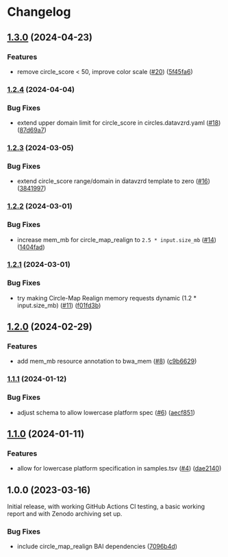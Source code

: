 # Changelog

## [1.3.0](https://www.github.com/snakemake-workflows/dna-seq-short-read-circle-map/compare/v1.2.4...v1.3.0) (2024-04-23)


### Features

* remove circle_score < 50, improve color scale ([#20](https://www.github.com/snakemake-workflows/dna-seq-short-read-circle-map/issues/20)) ([5f45fa6](https://www.github.com/snakemake-workflows/dna-seq-short-read-circle-map/commit/5f45fa6589eefcca8291f90892e7c61dad0ddcf6))

### [1.2.4](https://www.github.com/snakemake-workflows/dna-seq-short-read-circle-map/compare/v1.2.3...v1.2.4) (2024-04-04)


### Bug Fixes

* extend upper domain limit for circle_score in circles.datavzrd.yaml ([#18](https://www.github.com/snakemake-workflows/dna-seq-short-read-circle-map/issues/18)) ([87d69a7](https://www.github.com/snakemake-workflows/dna-seq-short-read-circle-map/commit/87d69a7fe991b03162eff23caa604b9a7329beb6))

### [1.2.3](https://www.github.com/snakemake-workflows/dna-seq-short-read-circle-map/compare/v1.2.2...v1.2.3) (2024-03-05)


### Bug Fixes

* extend circle_score range/domain in datavzrd template to zero ([#16](https://www.github.com/snakemake-workflows/dna-seq-short-read-circle-map/issues/16)) ([3841997](https://www.github.com/snakemake-workflows/dna-seq-short-read-circle-map/commit/3841997af6365ae4894318a7d7e6a66989e28fb2))

### [1.2.2](https://www.github.com/snakemake-workflows/dna-seq-short-read-circle-map/compare/v1.2.1...v1.2.2) (2024-03-01)


### Bug Fixes

* increase mem_mb for circle_map_realign to `2.5 * input.size_mb` ([#14](https://www.github.com/snakemake-workflows/dna-seq-short-read-circle-map/issues/14)) ([1404fad](https://www.github.com/snakemake-workflows/dna-seq-short-read-circle-map/commit/1404fad9a751a3df6ee4e294885b7004d73850f0))

### [1.2.1](https://www.github.com/snakemake-workflows/dna-seq-short-read-circle-map/compare/v1.2.0...v1.2.1) (2024-03-01)


### Bug Fixes

* try making Circle-Map Realign memory requests dynamic (1.2 * input.size_mb) ([#11](https://www.github.com/snakemake-workflows/dna-seq-short-read-circle-map/issues/11)) ([f01fd3b](https://www.github.com/snakemake-workflows/dna-seq-short-read-circle-map/commit/f01fd3b78ae033abcfce20a020c467682e5eda6d))

## [1.2.0](https://www.github.com/snakemake-workflows/dna-seq-short-read-circle-map/compare/v1.1.1...v1.2.0) (2024-02-29)


### Features

* add mem_mb resource annotation to bwa_mem ([#8](https://www.github.com/snakemake-workflows/dna-seq-short-read-circle-map/issues/8)) ([c9b6629](https://www.github.com/snakemake-workflows/dna-seq-short-read-circle-map/commit/c9b662984921a48857b58048a31435d62f44ae24))

### [1.1.1](https://www.github.com/snakemake-workflows/dna-seq-short-read-circle-map/compare/v1.1.0...v1.1.1) (2024-01-12)


### Bug Fixes

* adjust schema to allow lowercase platform spec ([#6](https://www.github.com/snakemake-workflows/dna-seq-short-read-circle-map/issues/6)) ([aecf851](https://www.github.com/snakemake-workflows/dna-seq-short-read-circle-map/commit/aecf851a0d11995a57079c6936dd50e6a5e02deb))

## [1.1.0](https://www.github.com/snakemake-workflows/dna-seq-short-read-circle-map/compare/v1.0.0...v1.1.0) (2024-01-11)


### Features

* allow for lowercase platform specification in samples.tsv ([#4](https://www.github.com/snakemake-workflows/dna-seq-short-read-circle-map/issues/4)) ([dae2140](https://www.github.com/snakemake-workflows/dna-seq-short-read-circle-map/commit/dae21408f949fe7b999f29226d1eb0a1e388ed8c))

## 1.0.0 (2023-03-16)

Initial release, with working GitHub Actions CI testing, a basic working report and with Zenodo archiving set up.

### Bug Fixes

* include circle_map_realign BAI dependencies ([7096b4d](https://www.github.com/snakemake-workflows/dna-seq-short-read-circle-map/commit/7096b4d3900fa46eef29f3dd273fe19c8841b1a3))
